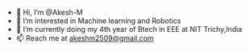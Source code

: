 - 👋 Hi, I’m @Akesh-M
- 👀 I’m interested in Machine learning and Robotics
- 🌱 I’m currently doing my 4th year of Btech in EEE at NIT Trichy,India
- 📫 Reach me at akeshm2509@gmail.com

<!---
Akesh-M/Akesh-M is a ✨ special ✨ repository because its `README.md` (this file) appears on your GitHub profile.
You can click the Preview link to take a look at your changes.
--->

